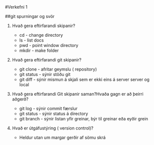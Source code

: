 #Verkefni 1

##git spurningar og svör

1. Hvað gera eftirfarandi skipanir?
    * cd - change directory
    * ls - list docs
    * pwd - point window directory
    * mkdir - make folder

2. Hvað gera eftirfarandi git skipanir?
    * git clone - afritar geymslu ( repository)
    * git status - sýnir stöðu git 
    * git diff - sýnir mismun á skjali sem er ekki eins á server server og local

3. Hvað gera eftirfarandi Git skipanir saman?Hvaða gagn er að þeirri aðgerð?
    * git log - sýnir commit færslur
    * git status - sýnir status á directory
    * git branch - sýnir listan yfir greinar, býr til greinar eða eyðir grein

4. Hvað er útgáfustýring ( version control)?
    * Heldur utan um margar gerðir af sömu skrá



